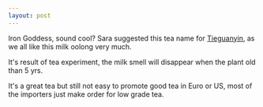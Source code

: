 ```yaml
---
layout: post
---
```

Iron Goddess, sound cool? Sara suggested this tea name for [Tieguanyin](http://en.wikipedia.org/wiki/Tieguanyin), as we all like this milk oolong very much.

It's result of tea experiment, the milk smell will disappear when the plant old than 5 yrs.

It's a great tea but still not easy to promote good tea in Euro or US, most of the importers just make order for low grade tea.
